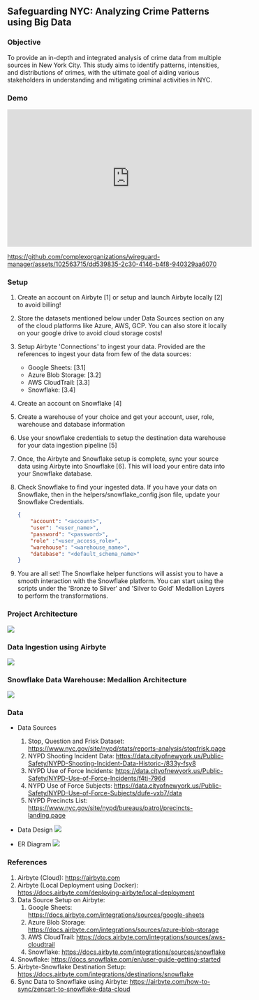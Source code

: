 ## Safeguarding NYC: Analyzing Crime Patterns using Big Data

### Objective
To provide an in-depth and integrated analysis of crime data from multiple sources in New York City. This study aims to identify patterns, intensities, and distributions of crimes, with the ultimate goal of aiding various stakeholders in understanding and mitigating criminal activities in NYC.

### Demo
<iframe width="560" height="315" src="https://www.youtube.com/embed/h9XeFN8BQqk?si=IZfIL2-SmewLkFOT" title="YouTube video player" frameborder="0" allow="accelerometer; autoplay; clipboard-write; encrypted-media; gyroscope; picture-in-picture; web-share" allowfullscreen></iframe>

https://github.com/complexorganizations/wireguard-manager/assets/102563715/dd539835-2c30-4146-b4f8-940329aa6070


### Setup
1. Create an account on Airbyte [1] or setup and launch Airbyte locally [2] to avoid billing!

2. Store the datasets mentioned below under Data Sources section on any of the cloud platforms like Azure, AWS, GCP. You can also store it locally on your google drive to avoid cloud storage costs!

3. Setup Airbyte 'Connections' to ingest your data. Provided are the references to ingest your data from few of the data sources:
    - Google Sheets: [3.1]
    - Azure Blob Storage: [3.2]
    - AWS CloudTrail: [3.3]
    - Snowflake: [3.4]

4. Create an account on Snowflake [4]

5. Create a warehouse of your choice and get your account, user, role, warehouse and database information

6. Use your snowflake credentials to setup the destination data warehouse for your data ingestion pipeline [5]

7. Once, the Airbyte and Snowflake setup is complete, sync your source data using Airbyte into Snowflake [6]. This will load your entire data into your Snowflake database.

8. Check Snowflake to find your ingested data. If you have your data on Snowflake, then in the helpers/snowflake_config.json file, update your Snowflake Credentials.
    ```json
    {
        "account": "<account>",
        "user": "<user_name>",
        "password": "<password>",
        "role" :"<user_access_role>",
        "warehouse": "<warehouse_name>",  
        "database": "<default_schema_name>"
    }  
    ```

9. You are all set! The Snowflake helper functions will assist you to have a smooth interaction with the Snowflake platform. You can start using the scripts under the 'Bronze to Silver' and 'Silver to Gold' Medallion Layers to perform the transformations.

### Project Architecture
![](./images/nyc-bd-architecture.jpeg)


### Data Ingestion using Airbyte
![](./images/ingestion_airbyte_snowflake.png)


### Snowflake Data Warehouse: Medallion Architecture
![](./images/snowflake_medallion_architecture.png)


### Data
- Data Sources
    1. Stop, Question and Frisk Dataset: https://www.nyc.gov/site/nypd/stats/reports-analysis/stopfrisk.page 
    2. NYPD Shooting Incident Data: https://data.cityofnewyork.us/Public-Safety/NYPD-Shooting-Incident-Data-Historic-/833y-fsy8 
    3. NYPD Use of Force Incidents: https://data.cityofnewyork.us/Public-Safety/NYPD-Use-of-Force-Incidents/f4tj-796d
    4. NYPD Use of Force Subjects: https://data.cityofnewyork.us/Public-Safety/NYPD-Use-of-Force-Subjects/dufe-vxb7/data
    5. NYPD Precincts List: https://www.nyc.gov/site/nypd/bureaus/patrol/precincts-landing.page

- Data Design
![](./images/dataset-analysis-design-updated.png)

- ER Diagram
![](./images/er-diagram.png)


### References
1. Airbyte (Cloud): https://airbyte.com
2. Airbyte (Local Deployment using Docker): https://docs.airbyte.com/deploying-airbyte/local-deployment
3. Data Source Setup on Airbyte:
    1. Google Sheets: https://docs.airbyte.com/integrations/sources/google-sheets
    2. Azure Blob Storage: https://docs.airbyte.com/integrations/sources/azure-blob-storage
    3. AWS CloudTrail: https://docs.airbyte.com/integrations/sources/aws-cloudtrail
    4. Snowflake: https://docs.airbyte.com/integrations/sources/snowflake
4. Snowflake: https://docs.snowflake.com/en/user-guide-getting-started 
5. Airbyte-Snowflake Destination Setup: https://docs.airbyte.com/integrations/destinations/snowflake 
6. Sync Data to Snowflake using Airbyte: https://airbyte.com/how-to-sync/zencart-to-snowflake-data-cloud